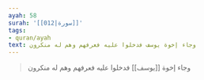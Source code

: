 ```yaml
---
ayah: 58
surah: '[[012|سورة]]'
tags:
- quran/ayah
text: وجاء إخوة يوسف فدخلوا عليه فعرفهم وهم له منكرون
---
```

> وجاء إخوة [[يوسف]] فدخلوا عليه فعرفهم وهم له منكرون
